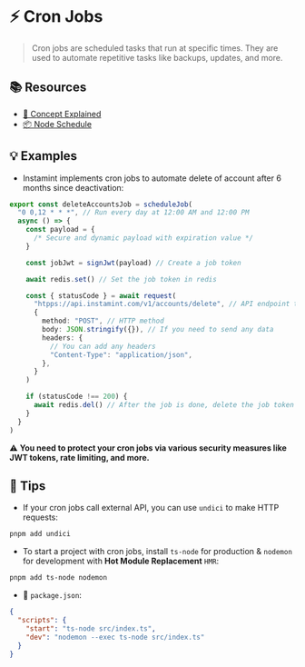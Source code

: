 # ⚡️ Cron Jobs

> Cron jobs are scheduled tasks that run at specific times. They are used to automate repetitive tasks like backups,
> updates, and more.

## 📚 Resources

- [📖 Concept Explained](https://www.ostechnix.com/a-beginners-guide-to-cron-jobs/)
- [📦 Node Schedule](https://www.npmjs.com/package/node-schedule)

## 💡 Examples

- Instamint implements cron jobs to automate delete of account after 6 months since deactivation:

```ts
export const deleteAccountsJob = scheduleJob(
  "0 0,12 * * *", // Run every day at 12:00 AM and 12:00 PM
  async () => {
    const payload = {
      /* Secure and dynamic payload with expiration value */
    }

    const jobJwt = signJwt(payload) // Create a job token

    await redis.set() // Set the job token in redis

    const { statusCode } = await request(
      "htpps://api.instamint.com/v1/accounts/delete", // API endpoint to delete accounts
      {
        method: "POST", // HTTP method
        body: JSON.stringify({}), // If you need to send any data
        headers: {
          // You can add any headers
          "Content-Type": "application/json",
        },
      }
    )

    if (statusCode !== 200) {
      await redis.del() // After the job is done, delete the job token from redis
    }
  }
)
```

⚠️ **You need to protect your cron jobs via various security measures like JWT tokens, rate limiting, and more.**

## 🚀 Tips

- If your cron jobs call external API, you can use `undici` to make HTTP requests:

```bash
pnpm add undici
```

- To start a project with cron jobs, install `ts-node` for production & `nodemon` for development
  with **Hot Module Replacement** `HMR`:

```bash
pnpm add ts-node nodemon
```

- 📝 `package.json`:

```json
{
  "scripts": {
    "start": "ts-node src/index.ts",
    "dev": "nodemon --exec ts-node src/index.ts"
  }
}
```

